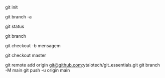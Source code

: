 git init

git branch -a

git status

git branch

git checkout -b mensagem

git checkout master

git remote add origin git@github.com:ytalotech/git_essentials.git
git branch -M main
git push -u origin main